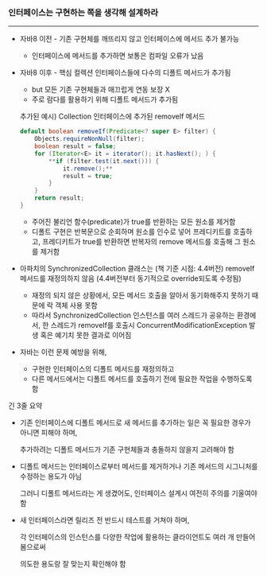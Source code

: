 ### 인터페이스는 구현하는 쪽을 생각해 설계하라

---

- 자바8 이전 - 기존 구현체를 깨뜨리지 않고 인터페이스에 메서드 추가 불가능
    - 인터페이스에 메서드를 추가하면 보통은 컴파일 오류가 났음
- 자바8 이후 - 핵심 컬렉션 인터페이스들에 다수의 디폴트 메서드가 추가됨
    - but 모든 기존 구현체들과 매끄럽게 연동 보장 X
    - 주로 람다를 활용하기 위해 디폴트 메서드가 추가됨
    
    추가된 예시) Collection 인터페이스에 추가된 removeIf 메서드
    
    ```java
    default boolean removeIf(Predicate<? super E> filter) {
    	Objects.requireNonNull(filter);
    	boolean result = false;
    	for (Iterator<E> it = iterator(); it.hasNext(); ) {
    		**if (filter.test(it.next())) {
    			it.remove();**
    			result = true;
    		}
    	}
    	return result;
    }
    ```
    
    - 주어진 불리언 함수(predicate)가 true를 반환하는 모든 원소를 제거함
    - 디폴트 구현은 반복문으로 순회하며 원소를 인수로 넣어 프레디키트를 호출하고,
    프레디키트가 true를 반환하면 반복자의 remove 메서드를 호출해 그 원소를 제거함

- 아파치의 SynchronizedCollection 클래스는 (책 기준 시점: 4.4버전) removeIf 메서드를 재정의하지 않음 (4.4버전부터 동기적으로 override되도록 수정됨)
    - 재정의 되지 않은 상황에서, 모든 메서드 호출을 알아서 동기화해주지 못하기 때문에 락 객체 사용 못함
    - 따라서 SynchronizedCollection 인스턴스를 여러 스레드가 공유하는 환경에서, 한 스레드가 removeIf를 호출시 ConcurrentModificationException 발생 혹은 예기치 못한 결과로 이어짐
- 자바는 이런 문제 예방을 위해,
    - 구현한 인터페이스의 디폴트 메서드를 재정의하고
    - 다른 메서드에서는 디폴트 메서드를 호출하기 전에 필요한 작업을 수행하도록 함

긴 3줄 요약

- 기존 인터페이스에 디폴트 메서드로 새 메서드를 추가하는 일은 꼭 필요한 경우가 아니면 피해야 하며,
    
    추가하려는 디폴트 메서드가 기존 구현체들과 충돌하지 않을지 고려해야 함
    
- 디폴트 메서드는 인터페이스로부터 메서드를 제거하거나 기존 메서드의 시그니처를 수정하는 용도가 아님
    
    그러니 디폴트 메서드라는 게 생겼어도, 인터페이스 설계시 여전히 주의를 기울여야 함
    
- 새 인터페이스라면 릴리즈 전 반드시 테스트를 거쳐야 하며,
    
    각 인터페이스의 인스턴스를 다양한 작업에 활용하는 클라이언트도 여러 개 만들어 봄으로써
    
    의도한 용도랑 잘 맞는지 확인해야 함
